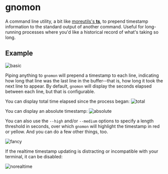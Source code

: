 # gnomon

A command line utility, a bit like
[moreutils's **ts**](https://joeyh.name/code/moreutils/), to prepend timestamp
information to the standard output of another command. Useful for long-running
processes where you'd like a historical record of what's taking so long.

## Example

![basic](https://cloud.githubusercontent.com/assets/1643758/13685018/17b4f76c-e6d4-11e5-8838-40fa52346ae8.gif)

Piping anything to `gnomon` will prepend a timestamp to each line, indicating 
how long that line was the last line in the buffer--that is, how long it took
the next line to appear. By default, `gnomon` will display the seconds elapsed
between each line, but that is configurable.

You can display total time elapsed since the process began:
![total](https://cloud.githubusercontent.com/assets/1643758/13685020/199b78b2-e6d4-11e5-9083-05de6c52cc60.gif)

You can display an absolute timestamp:
![absolute](https://cloud.githubusercontent.com/assets/1643758/13685022/1ab3a5bc-e6d4-11e5-9ccf-3a5c68f9ea0c.gif)

You can also use the `--high` and/or `--medium` options to specify a length
threshold in seconds, over which `gnomon` will highlight the timestamp in red
or yellow. And you can do a few other things, too.

![fancy](https://cloud.githubusercontent.com/assets/1643758/13685025/1bbf6ad6-e6d4-11e5-8806-e90a6e852bf7.gif)

If the realtime timestamp updating is distracting or incompatible with your
terminal, it can be disabled:

![norealtime](https://cloud.githubusercontent.com/assets/1643758/13685027/1cfd823e-e6d4-11e5-9f90-c047d67a35e0.gif)
